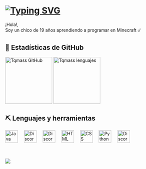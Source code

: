 <div align="left">
  <h1>
    <a href="https://git.io/typing-svg">
        <img src="https://readme-typing-svg.herokuapp.com/?color=ffffff&size=35&center=true&vCenter=true&width=1000&lines=¡Bienvenido/a+a+mi+perfil+de+GitHub!;Estoy+explorando+esta+plataforma.;" alt="Typing SVG">
    </a>
  </h1>
  <p>¡Hola!,<br/> Soy un chico de 19 años aprendiendo a programar en Minecraft ☄️</p>

<h2>🔧 Estadísticas de GitHub</h2>
<img src="https://github-readme-stats-git-master-tqmass-projects.vercel.app/api?username=Tqmass&show_icons=true&count_private=true&hide_border=true&title_color=7FFFD4&icon_color=7FFFD4&text_color=c9d1d9&bg_color=0d1117" height="150" alt="Tqmass GitHub" /> 
<img src="https://github-readme-stats-git-master-tqmass-projects.vercel.app/api/top-langs/?username=Tqmass&layout=compact&hide_border=true&title_color=7FFFD4&text_color=7FFFD4&bg_color=0d1117" height="150" alt="Tqmass lenguajes" />

<h2>⛏️ Lenguajes y herramientas</h2>
<div>
  <img src="https://skillicons.dev/icons?i=java" height="40" alt="Java logo" />
  <img width="12" />
  <img src="https://skillicons.dev/icons?i=bots" height="40" alt="Discord Bots logo" />
  <img width="12" />
  <img src="https://skillicons.dev/icons?i=discordjs" height="40" alt="DiscordJS logo" />
  <img width="12" />
  <img src="https://skillicons.dev/icons?i=html" height="40" alt="HTML logo" />
  <img width="12" />
  <img src="https://skillicons.dev/icons?i=css" height="40" alt="CSS logo" />
  <img width="12" />
  <img src="https://skillicons.dev/icons?i=python" height="40" alt="Python logo" />
  <img width="12" />
  <img src="https://skillicons.dev/icons?i=discord" height="40" alt="Discord logo" />
</div>

<!-- <h2>📚 Information</h2>
<ul>
  <li>🌙 I’m currently learning Kotlin and JavaScript</li>
  <li>🧭 How to reach me <strong>no.wacho</strong></li>
</ul>

<p align="center">
    <a href="https://discord.com/users/1079614475717586945" target="_blank" rel="nofollow">
        <img src="https://lanyard-profile-readme.vercel.app/api/1079614475717586945?&animated=true&borderRadius=30px&idleMessage=Nothing..." alt="Discord Presence" align="center">
    </a>
</p> -->

<br/>
<br/>

[![](https://visitcount.itsvg.in/api?id=Tqmass&label=Visitas%20del%20Perfil&color=12&icon=6&pretty=false)](https://visitcount.itsvg.in)
